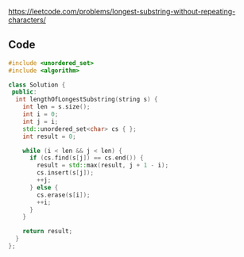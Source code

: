 https://leetcode.com/problems/longest-substring-without-repeating-characters/

## Code

```cpp
#include <unordered_set>
#include <algorithm>

class Solution {
 public:
  int lengthOfLongestSubstring(string s) {
    int len = s.size();
    int i = 0;
    int j = i;
    std::unordered_set<char> cs { };
    int result = 0;

    while (i < len && j < len) {
      if (cs.find(s[j]) == cs.end()) {
        result = std::max(result, j + 1 - i);
        cs.insert(s[j]);
        ++j;
      } else {
        cs.erase(s[i]);
        ++i;
      }
    }

    return result;
  }
};
```